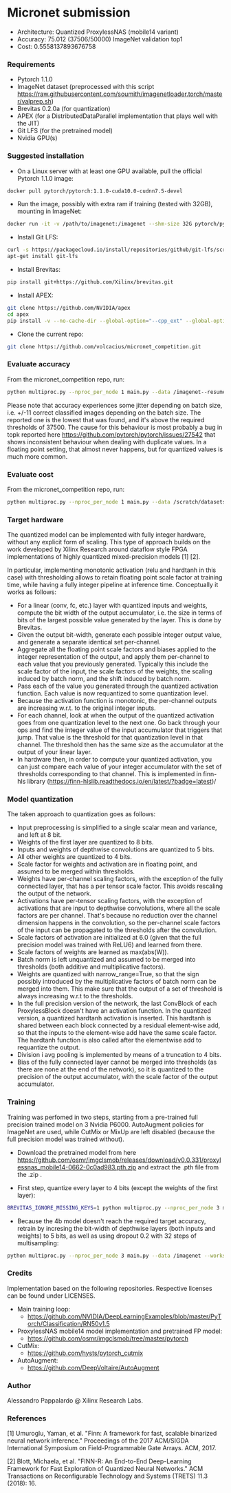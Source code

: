 # Micronet submission

- Architecture: Quantized ProxylessNAS (mobile14 variant)
- Accuracy: 75.012 (37506/50000) ImageNet validation top1
- Cost: 0.5558137893676758

### Requirements

- Pytorch 1.1.0
- ImageNet dataset (preprocessed with this script https://raw.githubusercontent.com/soumith/imagenetloader.torch/master/valprep.sh)
- Brevitas 0.2.0a (for quantization)
- APEX (for a DistributedDataParallel implementation that plays well with the JIT)
- Git LFS (for the pretrained model)
- Nvidia GPU(s)

### Suggested installation

- On a Linux server with at least one GPU available, pull the official Pytorch 1.1.0 image:

```bash
docker pull pytorch/pytorch:1.1.0-cuda10.0-cudnn7.5-devel
```

- Run the image, possibly with extra ram if training (tested with 32GB), mounting in ImageNet:

```bash
docker run -it -v /path/to/imagenet:/imagenet --shm-size 32G pytorch/pytorch:1.1.0-cuda10.0-cudnn7.5-devel
```

- Install Git LFS:
```bash
curl -s https://packagecloud.io/install/repositories/github/git-lfs/script.deb.sh | bash
apt-get install git-lfs
```

- Install Brevitas:
```bash
pip install git+https://github.com/Xilinx/brevitas.git
```
  
- Install APEX:
```bash
git clone https://github.com/NVIDIA/apex
cd apex
pip install -v --no-cache-dir --global-option="--cpp_ext" --global-option="--cuda_ext" ./
```

- Clone the current repo:
```bash
git clone https://github.com/volcacius/micronet_competition.git
``` 

### Evaluate accuracy

From the micronet_competition repo, run:
  
```bash  
python multiproc.py --nproc_per_node 1 main.py --data /imagenet--resume ./proxylessnas_4b_5b/model_best.pth.tar --evaluate
```

Please note that accuracy experiences some jitter depending on batch size, i.e. +/-11 correct classified images depending on the batch size. The reported one is the lowest that was found, and it's above the required thresholds of 37500.
The cause for this behaviour is most probably a bug in topk reported here https://github.com/pytorch/pytorch/issues/27542 that shows inconsistent behaviour when dealing with duplicate values. In a floating point setting, that almost never happens, but for quantized values is much more common.

### Evaluate cost

From the micronet_competition repo, run:

```bash
python multiproc.py --nproc_per_node 1 main.py --data /scratch/datasets/imagenet_symlink/ --resume ./proxylessnas_4b_5b/model_best.pth.tar --compute-micronet-cost
```

### Target hardware
The quantized model can be implemented with fully integer hardware, without any explicit form of scaling. This type of approach builds on the work developed by Xilinx Research around dataflow style FPGA implementations of highly quantized mixed-precision models [1] [2].

In particular, implementing monotonic activation (relu and hardtanh in this case) with thresholding allows to retain floating point scale factor at training time, while having a fully integer pipeline at inference time. Conceptually it works as follows:
- For a linear (conv, fc, etc.) layer with quantized inputs and weights, compute the bit width of the output accumulator, i.e. the size in terms of bits of the largest possible value generated by the layer. This is done by Brevitas.
- Given the output bit-width, generate each possible integer output value, and generate a separate identical set per-channel.
- Aggregate all the floating point scale factors and biases applied to the integer representation of the output, and apply them per-channel to each value that you previously generated. Typically this include the scale factor of the input, the scale factors of the weights, the scaling induced by batch norm, and the shift induced by batch norm.
- Pass each of the value you generated through the quantized activation function. Each value is now requantized to some quantization level. 
- Because the activation function is monotonic, the per-channel outputs are increasing w.r.t. to the original integer inputs.
- For each channel, look at when the output of the quantized activation goes from one quantization level to the next one. Go back through your ops and find the integer value of the input accumulator that triggers that jump. That value is the threshold for that quantization level in that channel. The threshold then has the same size as the accumulator at the output of your linear layer.
- In hardware then, in order to compute your quantized activation, you can just compare each value of your integer accumulator with the set of thresholds corresponding to that channel. This is implemented in finn-hls library (https://finn-hlslib.readthedocs.io/en/latest/?badge=latest)/

### Model quantization
The taken approach to quantization goes as follows:
- Input preprocessing is simplified to a single scalar mean and variance, and left at 8 bit.
- Weights of the first layer are quantized to 8 bits.
- Inputs and weights of depthwise convolutions are quantized to 5 bits.
- All other weights are quantized to 4 bits.
- Scale factor for weights and activation are in floating point, and assumed to be merged within thresholds.
- Weights have per-channel scaling factors, with the exception of the fully connected layer, that has a per tensor scale factor. This avoids rescaling the output of the network.
- Activations have per-tensor scaling factors, with the exception of activations that are input to depthwise convolutions, where all the scale factors are per channel. That's because no reduction over the channel dimension happens in the convolution, so the per-channel scale factors of the input can be propagated to the thresholds after the convolution.
- Scale factors of activation are initialized at 6.0 (given that the full precision model was trained with ReLU6) and learned from there.
- Scale factors of weights are learned as max(abs(W)).
- Batch norm is left unquantized and assumed to be merged into thresholds (both additive and multiplicative factors).
- Weights are quantized with narrow_range=True, so that the sign possibly introduced by the multiplicative factors of batch norm can be merged into them. This make sure that the output of a set of threshold is always increasing w.r.t to the thresholds.
- In the full precision version of the network, the last ConvBlock of each ProxylessBlock doesn't have an activation function. In the quantized version, a quantized hardtanh activation is inserted. This hardtanh is shared between each block connected by a residual element-wise add, so that the inputs to the element-wise add have the same scale factor. The hardtanh function is also called after the elementwise add to requantize the output.
- Division i avg pooling is implemented by means of a truncation to 4 bits.
- Bias of the fully connected layer cannot be merged into thresholds (as there are none at the end of the network), so it is quantized to the precision of the output accumulator, with the scale factor of the output accumulator.



### Training

Training was perfomed in two steps, starting from a pre-trained full precision trained model on 3 Nvidia P6000.
AutoAugment policies for ImageNet are used, while CutMix or MixUp are left disabled (because the full precision model was trained without).

- Download the pretrained model from here https://github.com/osmr/imgclsmob/releases/download/v0.0.331/proxylessnas_mobile14-0662-0c0ad983.pth.zip and extract the .pth file from the .zip .

- First step, quantize every layer to 4 bits (except the weights of the first layer):

```bash
BREVITAS_IGNORE_MISSING_KEYS=1 python multiproc.py --nproc_per_node 3 main.py --data /imagenet --workspace /path/to/4b/workspace --batch-size 96 --epochs 60 --print-freq 10 --lr 0.005 --label-smoothing 0.1 --workers 10 --weight-decay 3e-5 --quant-type INT --bit-width 4 --first-layer-bit-width 8 --weight-scaling-impl-type STATS --hard-tanh-threshold 10 --lr-schedule step --milestones 15,30,45 --resume /path/to/proxylessnas_mobile14-0662-0c0ad983.pth --finetune --depthwise-bit-width 4
```

- Because the 4b model doesn't reach the required target accuracy, retrain by incresing the bit-width of depthwise layers (both inputs and weights) to 5 bits, as well as using dropout 0.2 with 32 steps of multisampling:

```bash
python multiproc.py --nproc_per_node 3 main.py --data /imagenet --workspace /path/to/4b_5b/workspace --batch-size 96 --epochs 20 --print-freq 10 --lr 0.0001 --label-smoothing 0.1 --workers 10 --weight-decay 3e-5 --quant-type INT --bit-width 4 --bn-no-wd --first-layer-bit-width 8 --weight-scaling-impl-type STATS --hard-tanh-threshold 10 --lr-schedule step --milestones 5,10,15 --resume /path/to/4b/workspace/model_best.pth.tar --finetune --depthwise-bit-width 5 --dropout-rate 0.2 --dropout-steps 32
```

### Credits

Implementation based on the following repositories. Respective licenses can be found under LICENSES.

- Main training loop:
  - https://github.com/NVIDIA/DeepLearningExamples/blob/master/PyTorch/Classification/RN50v1.5
- ProxylessNAS mobile14 model implementation and pretrained FP model:
  - https://github.com/osmr/imgclsmob/tree/master/pytorch
- CutMix:
  - https://github.com/hysts/pytorch_cutmix
- AutoAugment:
  - https://github.com/DeepVoltaire/AutoAugment

### Author

Alessandro Pappalardo @ Xilinx Research Labs.

### References

[1] Umuroglu, Yaman, et al. "Finn: A framework for fast, scalable binarized neural network inference." Proceedings of the 2017 ACM/SIGDA International Symposium on Field-Programmable Gate Arrays. ACM, 2017.

[2] Blott, Michaela, et al. "FINN-R: An End-to-End Deep-Learning Framework for Fast Exploration of Quantized Neural Networks." ACM Transactions on Reconfigurable Technology and Systems (TRETS) 11.3 (2018): 16.
